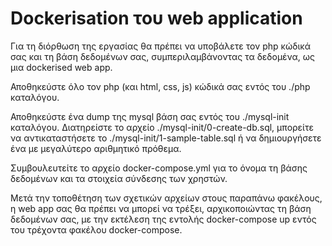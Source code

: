 # Dockerisation του web application
Για τη διόρθωση της εργασίας θα πρέπει να υποβάλετε τον php κώδικά σας και τη βάση δεδομένων σας, συμπεριλαμβάνοντας τα δεδομένα, ως μια dockerised web app.

Αποθηκεύστε όλο τον php (και html, css, js) κώδικά σας εντός του ./php καταλόγου.

Αποθηκεύστε ένα dump της mysql βάση σας εντός του ./mysql-init καταλόγου. Διατηρείστε το αρχείο ./mysql-init/0-create-db.sql, μπορείτε να αντικαταστήσετε το ./mysql-init/1-sample-table.sql ή να δημιουργήσετε ένα με μεγαλύτερο αριθμητικό πρόθεμα.

Συμβουλευτείτε το αρχείο docker-compose.yml για το όνομα τη βάσης δεδομένων και τα στοιχεία σύνδεσης των χρηστών.

Μετά την τοποθέτηση των σχετικών αρχείων στους παραπάνω φακέλους, η web app σας θα πρέπει να μπορεί να τρέξει, αρχικοποιώντας τη βάση δεδομένων σας, με την εκτέλεση της εντολής docker-compose up εντός του τρέχοντα φακέλου docker-compose.
